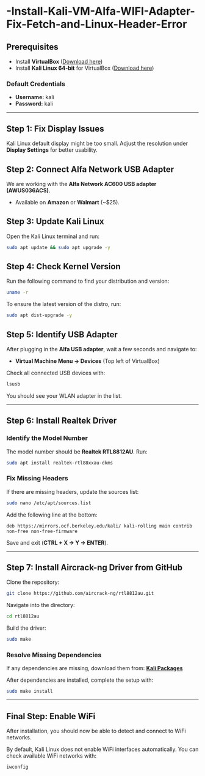 # -Install-Kali-VM-Alfa-WIFI-Adapter-Fix-Fetch-and-Linux-Header-Error
## Prerequisites
- Install **VirtualBox** ([Download here](https://www.virtualbox.org/))
- Install **Kali Linux 64-bit** for VirtualBox ([Download here](https://www.kali.org/get-kali/#kali-virtual-machines))

### Default Credentials
- **Username:** kali
- **Password:** kali

---

## Step 1: Fix Display Issues
Kali Linux default display might be too small. Adjust the resolution under **Display Settings** for better usability.

## Step 2: Connect Alfa Network USB Adapter
We are working with the **Alfa Network AC600 USB adapter (AWUS036ACS)**.
- Available on **Amazon** or **Walmart** (~$25).

## Step 3: Update Kali Linux
Open the Kali Linux terminal and run:
```bash
sudo apt update && sudo apt upgrade -y
```

## Step 4: Check Kernel Version
Run the following command to find your distribution and version:
```bash
uname -r
```

To ensure the latest version of the distro, run:
```bash
sudo apt dist-upgrade -y
```

## Step 5: Identify USB Adapter
After plugging in the **Alfa USB adapter**, wait a few seconds and navigate to:
- **Virtual Machine Menu → Devices** (Top left of VirtualBox)

Check all connected USB devices with:
```bash
lsusb
```
You should see your WLAN adapter in the list.

---

## Step 6: Install Realtek Driver
### Identify the Model Number
The model number should be **Realtek RTL8812AU**.
Run:
```bash
sudo apt install realtek-rtl88xxau-dkms
```

### Fix Missing Headers
If there are missing headers, update the sources list:
```bash
sudo nano /etc/apt/sources.list
```
Add the following line at the bottom:
```plaintext
deb https://mirrors.ocf.berkeley.edu/kali/ kali-rolling main contrib non-free non-free-firmware
```
Save and exit (**CTRL + X → Y → ENTER**).

---

## Step 7: Install Aircrack-ng Driver from GitHub
Clone the repository:
```bash
git clone https://github.com/aircrack-ng/rtl8812au.git
```
Navigate into the directory:
```bash
cd rtl8812au
```
Build the driver:
```bash
sudo make
```

### Resolve Missing Dependencies
If any dependencies are missing, download them from:
[**Kali Packages**](https://http.kali.org/kali/pool/main/l/linux/)

After dependencies are installed, complete the setup with:
```bash
sudo make install
```

---

## Final Step: Enable WiFi
After installation, you should now be able to detect and connect to WiFi networks.

By default, Kali Linux does not enable WiFi interfaces automatically. You can check available WiFi networks with:
```bash
iwconfig
